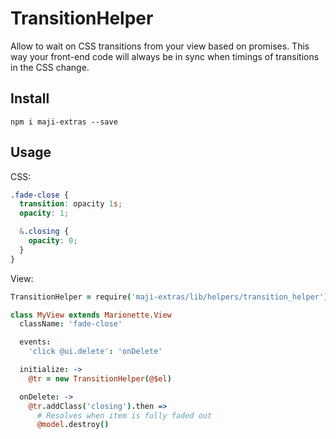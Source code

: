 # TransitionHelper

Allow to wait on CSS transitions from your view based on promises. This way your front-end code will always be in sync when timings of transitions in the CSS change.

## Install

`npm i maji-extras --save`


## Usage

CSS:

```scss
.fade-close {
  transition: opacity 1s;
  opacity: 1;

  &.closing {
    opacity: 0;
  }
}
```

View:

```coffee
TransitionHelper = require('maji-extras/lib/helpers/transition_helper')

class MyView extends Marionette.View
  className: 'fade-close'

  events:
    'click @ui.delete': 'onDelete'

  initialize: ->
    @tr = new TransitionHelper(@$el)

  onDelete: ->
    @tr.addClass('closing').then =>
      # Resolves when item is fully faded out
      @model.destroy()

```
